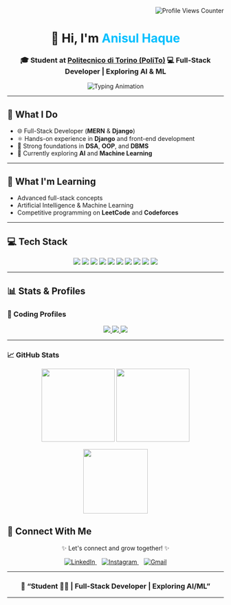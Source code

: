 <!-- Profile README for Anisul Haque -->
<p align="right">
  <img src="https://komarev.com/ghpvc/?username=anisul770&label=Profile%20Views&color=0e75b6&style=flat" alt="Profile Views Counter" />
</p>
<h1 align="center">👋 Hi, I'm <span style="color:#00BFFF;">Anisul Haque</span></h1>

<h3 align="center">
🎓 Student at <a href="https://www.polito.it/">Politecnico di Torino (PoliTo)</a>  
💻 Full-Stack Developer | Exploring AI & ML
</h3>

<p align="center">
  <img src="https://readme-typing-svg.demolab.com?font=Fira+Code&size=22&duration=3000&pause=800&center=true&vCenter=true&width=500&lines=Software-Developer;Full-Stack+Developer;React+%7C+Django+%7C+MERN;AI+%26+Machine+Learning+Enthusiast;Passionate+about+Clean+Code" alt="Typing Animation" />
</p>

---

## 💼 What I Do

- 🌐 Full-Stack Developer (**MERN** & **Django**)  
- ⚛️ Hands-on experience in **Django** and front-end development  
- 🧩 Strong foundations in **DSA**, **OOP**, and **DBMS**  
- 🤖 Currently exploring **AI** and **Machine Learning**

---

## 🌱 What I'm Learning

- Advanced full-stack concepts  
- Artificial Intelligence & Machine Learning  
- Competitive programming on **LeetCode** and **Codeforces**

---

## 💻 Tech Stack

<p align="center">
  <img src="https://img.shields.io/badge/c-%2300599C.svg?style=for-the-badge&logo=c&logoColor=white" />
  <img src="https://img.shields.io/badge/c++-%2300599C.svg?style=for-the-badge&logo=c%2B%2B&logoColor=white" />
  <img src="https://img.shields.io/badge/java-%23ED8B00.svg?style=for-the-badge&logo=openjdk&logoColor=white" />
  <img src="https://img.shields.io/badge/python-3670A0?style=for-the-badge&logo=python&logoColor=ffdd54" />
  <img src="https://img.shields.io/badge/react-%2320232a.svg?style=for-the-badge&logo=react&logoColor=%2361DAFB" />
  <img src="https://img.shields.io/badge/Django-%23092E20.svg?style=for-the-badge&logo=django&logoColor=white" />
  <img src="https://img.shields.io/badge/mysql-4479A1.svg?style=for-the-badge&logo=mysql&logoColor=white" />
  <img src="https://img.shields.io/badge/MongoDB-%234ea94b.svg?style=for-the-badge&logo=mongodb&logoColor=white" />
  <img src="https://img.shields.io/badge/git-%23F05033.svg?style=for-the-badge&logo=git&logoColor=white" />
  <img src="https://img.shields.io/badge/github-%23121011.svg?style=for-the-badge&logo=github&logoColor=white" />
</p>

---

## 📊 Stats & Profiles

### 🔗 Coding Profiles

<p align="center">
  <a href="https://leetcode.com/u/anisulhaque773/" target="_blank">
    <img src="https://img.shields.io/badge/LeetCode-FFA116?style=for-the-badge&logo=LeetCode&logoColor=white" />
  </a>
  <a href="https://codeforces.com/profile/anisul770" target="_blank">
    <img src="https://img.shields.io/badge/Codeforces-1F8ACB?style=for-the-badge&logo=Codeforces&logoColor=white" />
  </a>
  <a href="https://www.hackerrank.com/profile/anisul773" target="_blank">
    <img src="https://img.shields.io/badge/HackerRank-2EC866?style=for-the-badge&logo=HackerRank&logoColor=white" />
  </a>
</p>

---

### 📈 GitHub Stats

<p align="center">
  <img src="https://github-readme-stats.vercel.app/api?username=anisul770&theme=tokyonight&hide_border=false&include_all_commits=false&count_private=true" height="170" />
  <img src="https://nirzak-streak-stats.vercel.app/?user=YeacinSanto&theme=dark&hide_border=false" height="170" />
</p>

<p align="center">
  <img src="https://github-readme-stats.vercel.app/api/top-langs/?username=anisul770&theme=tokyonight&hide_border=false&layout=compact&langs_count=8" height="150" />
</p>

## 🤝 Connect With Me

<div align="center">

✨ Let's connect and grow together! ✨  

<a href="https://www.linkedin.com/in/anisul770/" target="_blank">
  <img src="https://img.shields.io/badge/LinkedIn-%230077B5.svg?style=for-the-badge&logo=linkedin&logoColor=white&labelColor=0077B5" alt="LinkedIn" />
</a>
&nbsp;&nbsp;
<a href="https://www.instagram.com/anisul_haque_/" target="_blank">
  <img src="https://img.shields.io/badge/Instagram-%23E4405F.svg?style=for-the-badge&logo=instagram&logoColor=white&labelColor=E4405F" alt="Instagram" />
</a>
&nbsp;&nbsp;
<a href="mailto:anisulhaque773@gmail.com">
  <img src="https://img.shields.io/badge/Email%20Me-D14836?style=for-the-badge&logo=gmail&logoColor=white" alt="Gmail" />
</a>

</div>

---

<h3 align="center">🧠 “Student 👨‍💻 | Full-Stack Developer | Exploring AI/ML”</h3>

---
